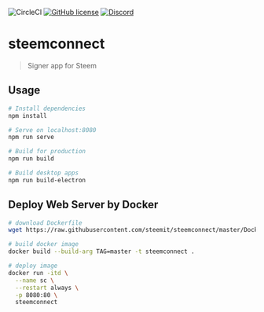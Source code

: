 ![CircleCI](https://img.shields.io/circleci/project/github/bonustrack/steemconnect.svg)
[![GitHub license](https://img.shields.io/badge/license-MIT-blue.svg)](https://raw.githubusercontent.com/bonustrack/steemconnect/master/LICENSE)
[![Discord](https://img.shields.io/discord/352140630769664009.svg?color=%236b80c4&label=discord)](https://discord.gg/NCZMVev)

# steemconnect

> Signer app for Steem

## Usage

``` bash
# Install dependencies
npm install

# Serve on localhost:8080
npm run serve

# Build for production
npm run build

# Build desktop apps
npm run build-electron
```

## Deploy Web Server by Docker

``` bash
# download Dockerfile
wget https://raw.githubusercontent.com/steemit/steemconnect/master/Dockerfile

# build docker image
docker build --build-arg TAG=master -t steemconnect .

# deploy image
docker run -itd \
  --name sc \
  --restart always \
  -p 8080:80 \
  steemconnect
```
